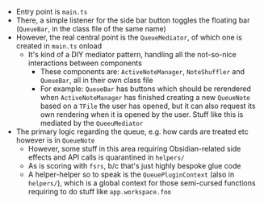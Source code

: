 - Entry point is `main.ts`
- There, a simple listener for the side bar button toggles the floating bar (`QueueBar`, in the class file of the same name)
- However, the real central point is the `QueueMediator`, of which one is created in `main.ts` onload
    - It's kind of a DIY mediator pattern, handling all the not-so-nice interactions between components
        - These components are: `ActiveNoteManager`, `NoteShuffler` and `QueueBar`, all in their own class file
        - For example: `QueueBar` has buttons which should be rerendered when `ActiveNoteManager` has finished creating a new `QueueNote` based on a `TFile` the user has opened, but it can also request its own rendering when it is opened by the user. Stuff like this is mediated by the `QueeuMediator`
- The primary logic regarding the queue, e.g. how cards are treated etc however is in `QueueNote`
    - However, some stuff in this area requiring Obsidian-related side effects and API calls is quarantined in `helpers/`
    - As is scoring with `fsrs`, b/c that's just highly bespoke glue code  
    - A helper-helper so to speak is the `QueuePluginContext` (also in `helpers/`), which is a global context for those semi-cursed functions requiring to do stuff like `app.workspace.foo`